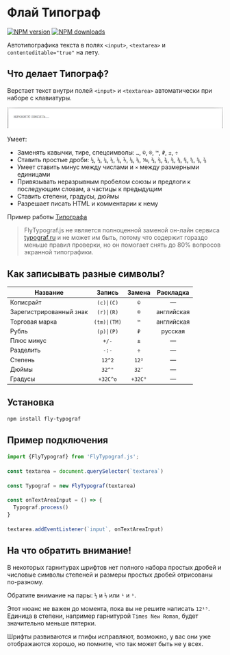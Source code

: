 # Флай Типограф #

[![NPM version](https://img.shields.io/npm/v/fly-typograf.js.svg?style=flat)](https://www.npmjs.com/package/fly-typograf)
[![NPM downloads](https://img.shields.io/npm/dm/fly-typograf.js.svg?style=flat)](https://www.npmjs.com/package/fly-typograf)

Автотипографика текста в полях `<input>`, `<textarea>` и `contenteditable="true"` на лету.

## Что делает Типограф? ##

Верстает текст внутри полей `<input>` и `<textarea>` автоматически при наборе с клавиатуры.

![fly-typograf демо](./src/assets/fly-typograf.gif)

Умеет:
* Заменять кавычки, тире, спецсимволы: `…`, `©`, `®`, `™`, `₽`, `±`, `÷`
* Ставить простые дроби: `½`, `⅓`, `¼`, `⅕`, `⅙`, `⅐`, `⅛`, `⅑`, `⅒`, `⅔`, `⅖`, `¾`, `⅗`, `⅜`, `⅘`, `⅚`, `⅝`, `⅞`
* Умеет ставить минус между числами и `×` между размерными единицами
* Привязывать неразрывным пробелом союзы и предлоги к последующим словам, а частицы к предыдущим
* Ставить степени, градусы, дюймы
* Разрешает писать HTML и комментарии к нему

Пример работы [Типографа](https://spearance.github.io/FlyTypograf.js/example)

> FlyTypograf.js не является полноценной заменой он-лайн сервиса [typograf.ru](https://typograf.ru) и не может им быть, потому что содержит гораздо меньше правил проверки, но он помогает снять до 80% вопросов экранной типографики.

## Как записывать разные символы? ##
| Название | Запись | Замена | Раскладка |
|----------|:------:|:------:|:---------:|
| Кописрайт | `(c)\|(C)` | `©` | — |
| Зарегистрированный знак | `(r)\|(R)` | `®` | английская |
| Торговая марка | `(tm)\|(TM)` | `™` | английская |
| Рубль | `(р)\|(Р)` | `₽` | русская |
| Плюс минус | `+/-` | `±` | — |
| Разделить | `-:-` | `÷` | — |
| Степень | `12^2` | `12²` | — |
| Дюймы | `32^"` | `32″` | — |
| Градусы | `+32С^o` | `+32С°` | — |

## Установка ##

```
npm install fly-typograf
```
## Пример подключения ##

```javascript
import {FlyTypograf} from 'FlyTypograf.js';

const textarea = document.querySelector(`textarea`)

const Typograf = new FlyTypograf(textarea)

const onTextAreaInput = () => {
  Typograf.process()
}

textarea.addEventListener(`input`, onTextAreaInput)
```

## На что обратить внимание! ##

В некоторых гарнитурах шрифтов нет полного набора простых дробей и числовые символы степеней и размеры простых дробей отрисованы по-разному.

Обратите внимание на пары: `½` и `⅐` или `¹` и `⁵`.

Этот нюанс не важен до момента, пока вы не решите написать `12¹⁵`. Единица в степени, например гарнитурой `Times New Roman`, будет значительно меньше пятерки.

Шрифты развиваются и глифы исправляют, возможно, у вас они уже отображаются хорошо, но помните, что так может быть не у всех.
